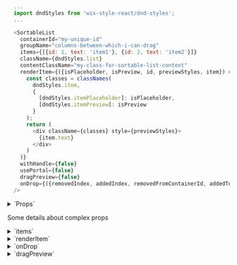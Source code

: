 ```js
  ...
  import dndStyles from 'wix-style-react/dnd-styles';
  ...

  <SortableList
    containerId="my-unique-id"
    groupName="columns-between-which-i-can-drag"
    items={[{id: 1, text: 'item1'}, {id: 2, text: 'item2'}]}
    className={dndStyles.list}
    contentClassName="my-class-for-sortable-list-content"
    renderItem={({isPlaceholder, isPreview, id, previewStyles, item}) => (
      const classes = classNames(
        dndStyles.item,
        {
          [dndStyles.itemPlaceholder]: isPlaceholder,
          [dndStyles.itemPreview]: isPreview
        }
      );
      return (
        <div className={classes} style={previewStyles}>
          {item.text}
        </div>
      )
    )}
    withHandle={false}
    usePortal={false}
    dragPreview={false}
    onDrop={({removedIndex, addedIndex, removedFromContainerId, addedToContainerId, payload}) => console.log({removedIndex, addedIndex, removedFromContainerId, addedToContainerId, payload})}
  />
```

<details>
  <summary>`Props`</summary>
  | propName         | propType | defaultValue | isRequired | description |
  | ---              | ---      | ---          | ---        | ---         |
  | items            | array    | -            | true       | array of items, each item should have an id. |
  | renderItem       | func     | -            | true       | render function which will be used to render item block inside of sortable list |
  | onDrop           | func     | -            | true       | callback for onDrop event, it will be called after user drop smth |
  | containerId      | string   | -            | true       | unique id, it required to prevent or allow d&d between several containers |
  | className        | string   | -            | -          | className for root of  SortableList, in case if you want to style root element of SortableList |
  | contentClassName | string   | -            | -          | className for items wrapper div, it maybe useful if you want to make horizontal sortable list |
  | groupName        | string   | -            | -          | name of group to which SortableList is related, d&d allowed inside of the same group |
  | withHandle       | bool     | false        | -          | should whole item be draggable or just handle on it|
  | usePortal        | bool     | false        | -          | render item preview into body|
  | dragPreview      | bool     | false        | -          | in case if you have nested SortableLists, you need to set dragPreview to true when you drag nested SortableList |
  | animationDuration| number   | 0            | -          | animation duration. Please note, `SortableList` uses CSS `transition`s to animate itself
  | animationTiming  | string   | ''           | -          | animation timing function
</details>

Some details about complex props


<details>
  <summary>`items`</summary>
  Example:
  ```js
  [
    {
      id: 'a',
      text: 'Item 1'
    },
    {
      id: 'b',
      text: 'Item 2'
    },
    {
      id: 'c',
      text: 'Item 3'
    },
    {
      id: 'd',
      text: 'Item 4'
    }
  ]
  ```
</details>
<details>
  <summary>`renderItem`</summary>
  This function called with such parameters:

  - `isPlaceholder` - if item in drag state,
  then instead of an item(item previous place)
  we want to render placeholder(empty block, or left item as it is), so you able to style your item by cheking isPlaceholder.
  - `isPreview` - if item in drag(fly) state,
  then instead of an item,
  we want to render preview
  state(maybe we want to rotate it a little, or hide something),
  so you able to style your item by cheking isPreview.
  - `id` - an id from item that you render
  - `previewStyles` - styles that coming from SortableList, `you always need to apply` them on your root div, inside of renderItem
  - `item` - item that you are render

  Example without handle:
  ```js
  renderItem = ({isPlaceholder, isPreview, id, previewStyles, item, delayed}) => {
      const classes = classNames(
        styles.card,
        {
          [styles.placeholder]: isPlaceholder,
          [styles.preview]: isPreview,
          [styles.delayed]: delayed
        });

      return (
        <div className={classes} style={previewStyles} data-hook={`item-${id}`}>
          {item.text}
        </div>
      );
    }
  ```

  Example with handle:
  ```js
  renderItem = ({isPlaceholder, isPreview, id, connectHandle, previewStyles, item}) => {
      const classes = classNames(
        styles.card,
        {
          [styles.placeholder]: isPlaceholder,
          [styles.preview]: isPreview
        });

      return (
        <div className={classes} style={previewStyles} data-hook={`item-${id}`}>
          {connectHandle(
            <div className={styles.handle} data-hook={`card-${id}-handle`}>
              <DragAndDropLarge/> // an icon
            </div>
          )}
          {item.text}
        </div>
      );
    }
  ```
</details>
<details>
  <summary>`onDrop`</summary>
  This function called with such parameters:

  - `removedIndex` - index of an item previous position inside of original items array
  - `addedIndex` - index of an item new position inside of new items array
  - `removedFromContainerId` - id of the container(SortableList instance) from which item was removed
  - `addedToContainerId` - id of the container(SortableList instance) to which item was dropped
  - `payload` - original item data

  Example of d&d onDrop callback for drag between two columns(two SortableList)

  ```js
  handleDrop = ({removedIndex, addedIndex, removedFromContainerId, addedToContainerId, payload}) => {
    const nextState = copy(this.state);
    nextState[removedFromContainerId].splice(removedIndex, 1);
    nextState[addedToContainerId].splice(addedIndex, 0, payload);

    this.setState({...nextState});
  };
  ```
</details>
<details>
  <summary>`dragPreview`</summary>
  Case of nested sortable list

  ```js
    ...
    renderColumn = ({isPlaceholder, isPreview, item, id, previewStyles}) => {
      const classes = classNames(
        {
          [classNames(defaultDndStyles.itemPlaceholder, styles.columnPlaceholder)]: isPlaceholder,
          [classNames(defaultDndStyles.itemPreview, styles.columnItemPreview)]: isPreview
        },
        classNames(defaultDndStyles.item, styles.columnItem)
      );

      return (
        <div className={classes} style={previewStyles} data-hook={`column-${id}`}>
          <SortableList
            dragPreview={isPreview}
            className={classNames(defaultDndStyles.list, styles.column)}
            dataHook={`column-${id}`}
            groupName="multi-area"
            containerId={id}
            items={item.items}
            renderItem={this.renderCell}
            onDrop={this.handleDropCell}
            />
        </div>
      );
    }

    render() {
      return (
        <DragDropContextProvider>
          <div className={styles.root}>
            <SortableList
              className={classNames(defaultDndStyles.list, styles.table)}
              contentClassName={styles.content}
              dataHook="draggable-column-multi-area"
              containerId="multiArea"
              items={this.state.columns}
              renderItem={this.renderColumn}
              onDrop={this.handleDropColumn}
              />
          </div>
        </DragDropContextProvider>
      );
    }
  ```
</details>

